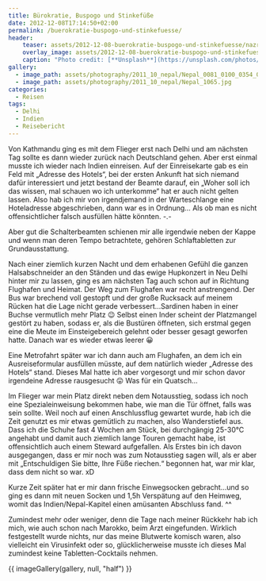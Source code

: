 ```yaml
---
title: Bürokratie, Buspogo und Stinkefüße
date: 2012-12-08T17:14:50+02:00
permalink: /buerokratie-buspogo-und-stinkefuesse/
header:
    teaser: assets/2012-12-08-buerokratie-buspogo-und-stinkefuesse/nazreen-banu-xTjrbT_4moA-unsplash.jpg
    overlay_image: assets/2012-12-08-buerokratie-buspogo-und-stinkefuesse/nazreen-banu-xTjrbT_4moA-unsplash.jpg
    caption: "Photo credit: [**Unsplash**](https://unsplash.com/photos/xTjrbT_4moA)"
gallery:
  - image_path: assets/photography/2011_10_nepal/Nepal_0081_0100_0354_0825_1037_1235.jpg
  - image_path: assets/photography/2011_10_nepal/Nepal_1065.jpg
categories:
  - Reisen
tags:
  - Delhi
  - Indien
  - Reisebericht
---
```


Von Kathmandu ging es mit dem Flieger erst nach Delhi und am nächsten Tag sollte es dann wieder zurück nach Deutschland gehen. 
Aber erst einmal musste ich wieder nach Indien einreisen. Auf der Einreisekarte gab es ein Feld mit „Adresse des Hotels“, 
bei der ersten Ankunft hat sich niemand dafür interessiert und jetzt bestand der Beamte darauf, 
ein „Woher soll ich das wissen, mal schauen wo ich unterkomme“ hat er auch nicht gelten lassen. 
Also hab ich mir von irgendjemand in der Warteschlange eine Hoteladresse abgeschrieben, dann war es in Ordnung…
Als ob man es nicht offensichtlicher falsch ausfüllen hätte könnten. -.-  

Aber gut die Schalterbeamten schienen mir alle irgendwie neben der Kappe und wenn man deren Tempo betrachtete, 
gehören Schlaftabletten zur Grundausstattung.  

Nach einer ziemlich kurzen Nacht und dem erhabenen Gefühl die ganzen Halsabschneider an den Ständen und das ewige 
Hupkonzert in Neu Delhi hinter mir zu lassen, ging es am nächsten Tag auch schon auf in Richtung Flughafen und Heimat. 
Der Weg zum Flughafen war recht anstrengend. Der Bus war brechend voll gestopft und der große Rucksack auf meinem 
Rücken hat die Lage nicht gerade verbessert…Sardinen haben in einer Buchse vermutlich mehr Platz 😉 
Selbst einen Inder scheint der Platzmangel gestört zu haben, sodass er, als die Bustüren öffneten, 
sich erstmal gegen eine die Meute im Einsteigebereich gelehnt oder besser gesagt geworfen hatte. 
Danach war es wieder etwas leerer 😀

Eine Metrofahrt später war ich dann auch am Flughafen, an dem ich ein Ausreiseformular ausfüllen müsste, 
auf dem natürlich wieder „Adresse des Hotels“ stand. Dieses Mal hatte ich aber vorgesorgt und mir schon davor 
irgendeine Adresse rausgesucht 😛 Was für ein Quatsch…

Im Flieger war mein Platz direkt neben dem Notausstieg, sodass ich noch eine Spezialeinweisung bekommen habe, 
wie man die Tür öffnet, falls was sein sollte. Weil noch auf einen Anschlussflug gewartet wurde, 
hab ich die Zeit genutzt es mir etwas gemütlich zu machen, also Wanderstiefel aus. 
Dass ich die Schuhe fast 4 Wochen am Stück, bei durchgängig 25-30°C angehabt und damit auch ziemlich lange Touren gemacht habe, 
ist offensichtlich auch einem Steward aufgefallen. Als Erstes bin ich davon ausgegangen, 
dass er mir noch was zum Notausstieg sagen will, als er aber mit „Entschuldigen Sie bitte, Ihre Füße riechen.“ begonnen hat, 
war mir klar, dass dem nicht so war. xD

Kurze Zeit später hat er mir dann frische Einwegsocken gebracht…und so ging es dann mit neuen Socken und 1,5h Verspätung 
auf den Heimweg, womit das Indien/Nepal-Kapitel einen amüsanten Abschluss fand. ^^

Zumindest mehr oder weniger, denn die Tage nach meiner Rückkehr hab ich mich, wie auch schon nach Marokko, 
beim Arzt eingefunden. Wirklich festgestellt wurde nichts, nur das meine Blutwerte komisch waren, 
also vielleicht ein Virusinfekt oder so, glücklicherweise musste ich dieses Mal zumindest keine Tabletten-Cocktails nehmen.

{{ imageGallery(gallery, null, "half") }}
